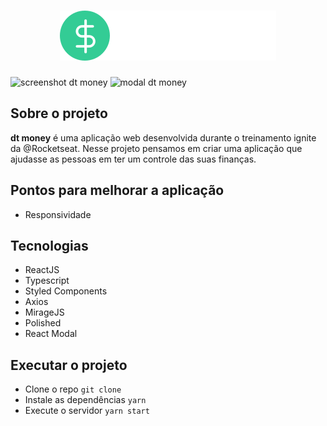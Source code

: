 <h1 align="center">
  <img src="./src/assets/logo.svg" alt="dt money"/>
</h1>

<img src="https://ik.imagekit.io/gczsuhmv3/ignite-dt.moneypng?updatedAt=1638570310614" alt="screenshot dt money"/>

<img src="https://ik.imagekit.io/gczsuhmv3/ignite-modal.dtmoney.png?updatedAt=1638570478208" alt="modal dt money"/>

## Sobre o projeto

**dt money** é uma aplicação web desenvolvida durante o treinamento ignite da @Rocketseat. Nesse projeto pensamos em criar uma aplicação que ajudasse as pessoas em ter um controle das suas finanças.

## Pontos para melhorar a aplicação

- Responsividade

## Tecnologias

- ReactJS
- Typescript
- Styled Components
- Axios
- MirageJS
- Polished
- React Modal

## Executar o projeto

- Clone o repo `git clone`
- Instale as dependências `yarn`
- Execute o servidor `yarn start`
